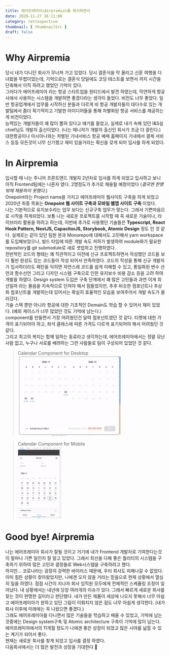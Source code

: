 ```yaml
---
title: 에어프레미아(Airpremia)를 퇴사하면서
date: 2020-11-27 16:11:00
category: retrospective
thumbnail: { thumbnailSrc }
draft: false
---
```


# Why Airpremia

당시 내가 다니던 회사가 무너져 가고 있었다. 당시 결혼식을 막 올리고 신혼 여행을 다녀왔을 무렵이었는데, 기억으로는 결혼식 당일에도 코딩 테스트를 보면서 까지 시간을 단축해서 이직 하려고 했었던 기억이 있다.  
그러다가 에어프레미아 라는 항공 스타트업을 원티드에서 발견 하였는데, 막연하게 항공사에서 사용하는 시스템을 개발하면 좋겠다라는 생각이 들었다.
비전도 너무 좋았다. 일반 항공업계에서 업무를 시작하신 분들과 다르게 비 항공 개발자들이 대다수로 있는 개발팀에서 좀더 획기적이고 기발한 아이디어들을 통해 차별화된 항공 서비스를 제공하는게 비전이었다.  
능력있는 개발자들이 꽤 많이 뽑혀 있다고 얘기를 들었고, 실제로 내가 속해 있던 I&S실 chief님도 개발자 출신이었다. (나는 매니저가 개발자 출신인 회사가 조금 더 끌린다.)  
대한항공이나 아시아나와는 차별된 기내서비스 항공 예매 홈페이지 기내에서 결제 서비스 등등 모든것이 너무 신기했고 재미 있을거라는 확신을 갖게 되어 입사를 하게 되었다.

# In Airpremia

입사할 때 나는 주니어 프론트엔드 개발자 2년차로 입사를 하게 되었고 입사하고 보니 아직 Frontend팀에는 나혼자 였다. 2명정도가 추가로 채용될 예정이었다 (_결국엔 한명밖에 채용하지 못했다._)  
Onepoint라는 Project name을 가지고 에어프레미아 웹사이트 구축을 하게 되었고 2020년 최종 목표는 **Onepoint 웹 사이트 구축과 모바일 웹앱 사이트 구축** 이었다.  
나는 기본적으로 유지보수라는 업무 보다는 신규구축 업무가 맞는다. 그래서 기쁜마음으로 시작을 하게되었다.
보통 나는 새로운 프로젝트를 시작할 때 꼭 새로운 기술이나, 라이브러리 활용을 하려고 하는데, 이번에 추가로 사용했던 기술들은 **Typescript, React Hook Pattern, NextJS, CapacitorJS, Storybook, Atomic Design** 정도 인 것 같다.
실제로는 같이 있던 팀원 분과 Monorepo에 대해서도 고민해서 yarn workspace를 도입해보았으나, 빌드 타임에 따른 개발 속도 저하가 발생하여 module화가 필요한 repository를 git submodule로 새로 셋업하고 진행하였다.  
전반적인 코드의 형태는 꽤 직관적이고 이전에 신규 프로젝트하면서 작성했던 코드들 보다 훨씬 완성도 있는 코드들이 작성 되어서 만족하였다.
코드의 작성을 통해 신규 개발자가 입사하더라도 패턴을 익히면 자연스레 코드를 쉽게 이해할 수 있고, 통일화된 변수 선언과 함수선언 그리고 디자인 시스템 구축으로 인한 유지보수 비용 감소 등을 고려 하여 개발을 하였다.
Design system 도입은 구축 단계에서 꽤 많은 고민들과 과연 이게 최선일까 라는 물음을 지속적으로 던져야 해서 힘들었지만, 추후 비슷한 컴포넌트나 추상화 컴포넌트를 개발하는데 있어서는 확실히 효율적인 모습을 보여주어서 개발 속도가 올라갔다.  
기술 스택 뿐만 아니라 항공에 대한 기초적인 Domain도 학습 할 수 있어서 재미 있었다. (예외 케이스가 너무 많았던 것도 기억에 남는다.)  
component를 만들면서 가장 어려웠던건 달력 컴포넌트였던 것 같다. 티켓에 대한 가격이 표기되어야 하고, 좌석 클래스에 따른 가격도 다르게 표기되어야 해서 어려웠던 것 같다.  
그리고 최고의 복지는 함께 일하는 동료라고 생각하는데, 에어프레미아에서는 정말 모난 사람 없고, 누구나 서로를 배려하는 그런 사람들로 팀이 구성되어 있었던 것 같다.

> Calendar Component for Desktop  
> ![Calendar desktop](./gif/desktop_calendar.gif)

> Calendar Component for Mobile  
> ![Calendar mobile](./gif/mobile_calendar.gif)

<!-- gif 삽입 -->

# Good bye! Airpremia

나는 에어프레미아 회사가 잘될 것이고 거기에 내가 Frontend 개발자로 기여한다는것이 얼마나 기쁜 일인지 잘 알고 있었다. 그래서 최선을 다해 좋은 퀄리티의 시스템을 구축하기 위하여 많은 고민과 결정들로 Web시스템을 구축하려고 했다.  
하지만... 코로나라는 굉장히 강력한 바이러스 때문에, 우리 회사도 피해나갈 수 없었다. 이미 힘든 상황이 찾아왔었지만, 나에겐 오지 않을 거라는 믿음으로 현재 상황에서 열심히 일을 하였다. 점점 시간이 지나자 회사 임직원 모두에게 전체적인 스케쥴링 조정이 일어났다.
내 상황에서는 내년에 당장 여러개의 이슈가 있다. 그래서 빠르게 새로운 회사를 찾는 것이 현명한 길이라고 판단했다.
내가 만든 제품이 세상에 나오지 못해서 너무 아쉽고 에어프레미아가 원하고 있던 그림이 이뤄지지 않은 점도 너무 아쉽게 생각한다. (내가 퇴사 이후에 미래에는 꼭 나왔으면 좋겠다.)  
그래도 에어프레미아를 다니면서 많은 기술들을 학습하고 배울 수 있었고, 기억에 남는 것중에는 Design system구축 및 Atomic architecture 구축이 기억에 많이 남는다.  
에어프레미아에서의 11개월 정도가 나에겐 좋은 성장이 되었고 많은 시야를 넓힐 수 있는 계기가 되어서 좋다.  
현재는 새로운 회사를 찾게 되었고 입사를 결정 하였다.  
다음회사에서는 더 많은 발전과 성장을 기대한다 🥸

